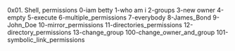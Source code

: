 0x01. Shell, permissions
0-iam betty
1-who am i
2-groups
3-new owner
4-empty
5-execute
6-multiple_permissions
7-everybody
8-James_Bond
9-John_Doe
10-mirror_permissions
11-directories_permissions
12-directory_permissions
13-change_group
100-change_owner_and_group
101-symbolic_link_permissions

